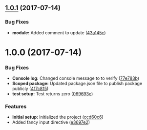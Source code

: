 <a name="1.0.1"></a>
## [1.0.1](https://github.com/basement/srtest/compare/v1.0.0...v1.0.1) (2017-07-14)


### Bug Fixes

* **module:** Added comment to update ([43a145c](https://github.com/basement/srtest/commit/43a145c))



<a name="1.0.0"></a>
# 1.0.0 (2017-07-14)


### Bug Fixes

* **Console log:** Changed console message to to verify ([77e783b](https://github.com/basement/srtest/commit/77e783b))
* **Scoped package:** Updated package.json file to publish package publicly ([417c815](https://github.com/basement/srtest/commit/417c815))
* **test setup:** Test returns zero ([069693e](https://github.com/basement/srtest/commit/069693e))


### Features

* **Initial setup:** Initialized the project ([ccd60c6](https://github.com/basement/srtest/commit/ccd60c6))
* Added fancy input directive ([e3697e2](https://github.com/basement/srtest/commit/e3697e2))



